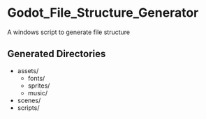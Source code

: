 # Godot_File_Structure_Generator
A windows script to generate file structure


## Generated Directories
- assets/
    - fonts/
    - sprites/
    - music/
- scenes/
- scripts/
